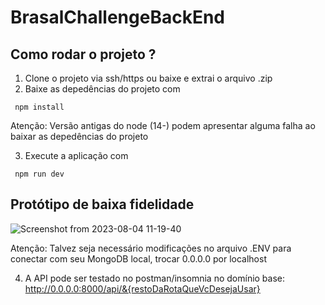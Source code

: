 # BrasalChallengeBackEnd


## Como rodar o projeto ?

1. Clone o projeto via ssh/https ou baixe e extrai o arquivo .zip
2. Baixe as depedências do projeto com 

``` npm install```

Atenção: Versão antigas do node (14-) podem apresentar alguma falha ao baixar as depedências do projeto

3. Execute a aplicação com

``` npm run dev```

## Protótipo de baixa fidelidade

![Screenshot from 2023-08-04 11-19-40](https://github.com/NilvanPeres/BrasalChallengeBackEnd/assets/54211866/5201c477-6fd2-4320-b72d-fd703bceb6df)



Atenção: Talvez seja necessário modificações no arquivo .ENV para conectar com seu MongoDB local, trocar 0.0.0.0 por localhost

4. A API pode ser testado no postman/insomnia no domínio base: http://0.0.0.0:8000/api/&{restoDaRotaQueVcDesejaUsar}
